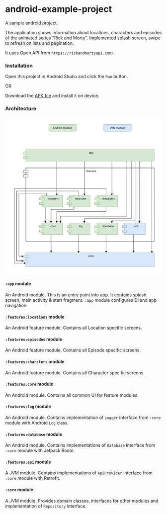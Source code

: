 # android-example-project
A sample android project.

The application shows information about locations, characters and episodes of the animated series "Rick and Morty".
Implemented splash screen, swipe to refresh on lists and pagination.

It uses Open API from `https://rickandmortyapi.com/`.

### Installation
Open this project in Android Studio and click the `Run` button.

OR

Download the [APK file](RickAndMorty_1_0.apk) and install it on device.

### Architecture
![Modules diagram](img/module_diagram.jpg)

#### `:app` module
An Android module. This is an entry point into app.
It contains splash screen, main activity & start fragment.
`:app` module configures DI and app navigation.

#### `:features:locations` module
An Android feature module. 
Contains all Location specific screens.

#### `:features:episodes` module
An Android feature module. 
Contains all Episode specific screens.

#### `:features:charcters` module
An Android feature module. 
Contains all Character specific screens.

#### `:features:core` module
An Android module. 
Contains all common UI for feature modules.

#### `:features:log` module
An Android module. 
Contains implementation of `Logger` interface from `:core` module with Android `Log` class.

#### `:features:database` module
An Android module. 
Contains implementations of `Database` interface from `:core` module with Jetpack Room.

#### `:features:api` module
A JVM module.
Contains implementations of `ApiProvider` interface from `:core` module with Retrofit.

#### `:core` module
A JVM module.
Provides domain classes, interfaces for other modules and implementation of `Repository` interface.
